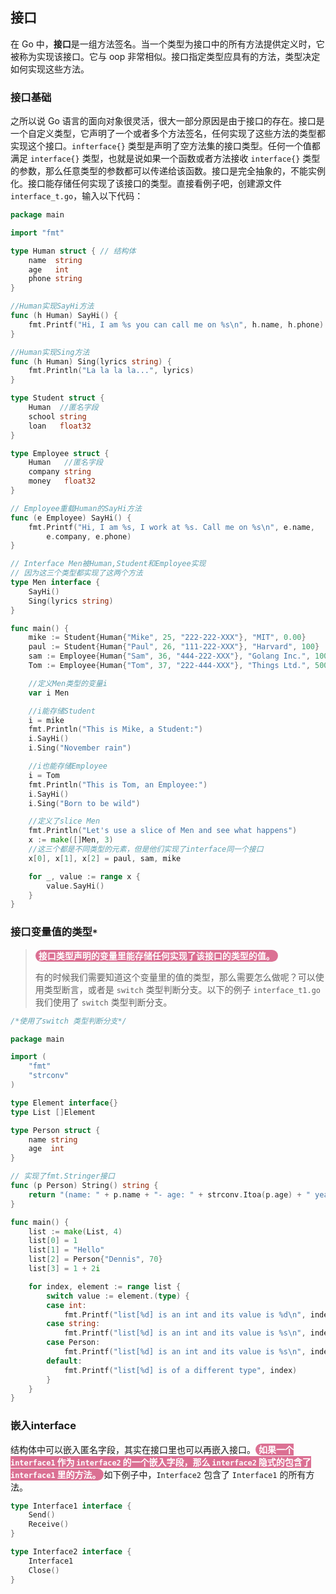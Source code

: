 ## 接口

在 Go 中，**接口**是一组方法签名。当一个类型为接口中的所有方法提供定义时，它被称为实现该接口。它与 oop 非常相似。接口指定类型应具有的方法，类型决定如何实现这些方法。

### 接口基础

之所以说 Go 语言的面向对象很灵活，很大一部分原因是由于接口的存在。接口是一个自定义类型，它声明了一个或者多个方法签名，任何实现了这些方法的类型都实现这个接口。`infterface{}` 类型是声明了空方法集的接口类型。任何一个值都满足 `interface{}` 类型，也就是说如果一个函数或者方法接收 `interface{}` 类型的参数，那么任意类型的参数都可以传递给该函数。接口是完全抽象的，不能实例化。接口能存储任何实现了该接口的类型。直接看例子吧，创建源文件 `interface_t.go`，输入以下代码：

~~~go
package main

import "fmt"

type Human struct { // 结构体
    name  string
    age   int
    phone string
}

//Human实现SayHi方法
func (h Human) SayHi() {
    fmt.Printf("Hi, I am %s you can call me on %s\n", h.name, h.phone)
}

//Human实现Sing方法
func (h Human) Sing(lyrics string) {
    fmt.Println("La la la la...", lyrics)
}

type Student struct {
    Human  //匿名字段
    school string
    loan   float32
}

type Employee struct {
    Human   //匿名字段
    company string
    money   float32
}

// Employee重载Human的SayHi方法
func (e Employee) SayHi() {
    fmt.Printf("Hi, I am %s, I work at %s. Call me on %s\n", e.name,
        e.company, e.phone)
}

// Interface Men被Human,Student和Employee实现
// 因为这三个类型都实现了这两个方法
type Men interface {
    SayHi()
    Sing(lyrics string)
}

func main() {
    mike := Student{Human{"Mike", 25, "222-222-XXX"}, "MIT", 0.00}
    paul := Student{Human{"Paul", 26, "111-222-XXX"}, "Harvard", 100}
    sam := Employee{Human{"Sam", 36, "444-222-XXX"}, "Golang Inc.", 1000}
    Tom := Employee{Human{"Tom", 37, "222-444-XXX"}, "Things Ltd.", 5000}

    //定义Men类型的变量i
    var i Men

    //i能存储Student
    i = mike
    fmt.Println("This is Mike, a Student:")
    i.SayHi()
    i.Sing("November rain")

    //i也能存储Employee
    i = Tom
    fmt.Println("This is Tom, an Employee:")
    i.SayHi()
    i.Sing("Born to be wild")

    //定义了slice Men
    fmt.Println("Let's use a slice of Men and see what happens")
    x := make([]Men, 3)
    //这三个都是不同类型的元素，但是他们实现了interface同一个接口
    x[0], x[1], x[2] = paul, sam, mike

    for _, value := range x {
        value.SayHi()
    }
}
~~~

### 接口变量值的类型`*`

> <span style="background: PaleVioletRed;border-radius:10px;padding:1px 5px;color:white;font-weight:900">接口类型声明的变量里能存储任何实现了该接口的类型的值。</span>
>
> 有的时候我们需要知道这个变量里的值的类型，那么需要怎么做呢？可以使用类型断言，或者是 `switch` 类型判断分支。以下的例子 `interface_t1.go` 我们使用了 `switch` 类型判断分支。

~~~go
/*使用了switch 类型判断分支*/

package main

import (
	"fmt"
	"strconv"
)

type Element interface{}
type List []Element

type Person struct {
	name string
	age  int
}

// 实现了fmt.Stringer接口
func (p Person) String() string {
	return "(name: " + p.name + "- age: " + strconv.Itoa(p.age) + " years)"
}

func main() {
	list := make(List, 4)
	list[0] = 1
	list[1] = "Hello"
	list[2] = Person{"Dennis", 70}
	list[3] = 1 + 2i

	for index, element := range list {
		switch value := element.(type) {
		case int:
			fmt.Printf("list[%d] is an int and its value is %d\n", index, value)
		case string:
			fmt.Printf("list[%d] is an int and its value is %s\n", index, value)
		case Person:
			fmt.Printf("list[%d] is an int and its value is %s\n", index, value)
		default:
			fmt.Printf("list[%d] is of a different type", index)
		}
	}
}
~~~

### 嵌入interface

结构体中可以嵌入匿名字段，其实在接口里也可以再嵌入接口。<span style="background: PaleVioletRed;border-radius:10px;padding:1px 5px;color:white;font-weight:900">如果一个 `interface1` 作为 `interface2` 的一个嵌入字段，那么 `interface2` 隐式的包含了 `interface1` 里的方法。</span>如下例子中，`Interface2` 包含了 `Interface1` 的所有方法。

~~~go
type Interface1 interface {
    Send()
    Receive()
}

type Interface2 interface {
    Interface1
    Close()
}
~~~